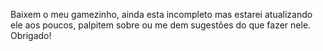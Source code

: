 Baixem o meu gamezinho, ainda esta incompleto mas estarei atualizando ele aos poucos, palpitem sobre ou me dem sugestões do que fazer nele. Obrigado!
